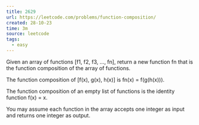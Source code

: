 ```yaml
---
title: 2629
url: https://leetcode.com/problems/function-composition/
created: 28-10-23
time: 3m
source: leetcode
tags:
  - easy
---
```


Given an array of functions [f1, f2, f3, ..., fn], return a new function fn that is the function composition of the array of functions.

The function composition of [f(x), g(x), h(x)] is fn(x) = f(g(h(x))).

The function composition of an empty list of functions is the identity function f(x) = x.

You may assume each function in the array accepts one integer as input and returns one integer as output.
